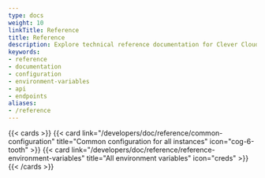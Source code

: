 ```yaml
---
type: docs
weight: 10
linkTitle: Reference
title: Reference
description: Explore technical reference documentation for Clever Cloud including environment variables, API endpoints, and configuration options
keywords:
- reference
- documentation
- configuration
- environment-variables
- api
- endpoints
aliases:
- /reference
---
```


{{< cards >}}
  {{< card link="/developers/doc/reference/common-configuration" title="Common configuration for all instances" icon="cog-6-tooth" >}}
  {{< card link="/developers/doc/reference/reference-environment-variables" title="All environment variables" icon="creds" >}}
{{< /cards >}}
